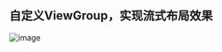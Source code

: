 ## 自定义ViewGroup，实现流式布局效果
 

![image](https://user-images.githubusercontent.com/26439413/151204434-b212e28d-1536-4754-89d6-7c93be5a44b2.png)
